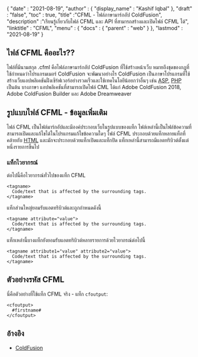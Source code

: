 {
  "date" : "2021-08-19",
  "author" : {
    "display_name" : "Kashif Iqbal"
},
  "draft" : "false",
  "toc" : true,
  "title" :"CFML - ไฟล์ภาษามาร์กอัป ColdFusion",
  "description" :"เรียนรู้เกี่ยวกับไฟล์ CFML และ API ที่สามารถสร้างและเปิดไฟล์ CFML ได้",
  "linktitle" : "CFML",
  "menu" : {
    "docs" : {
      "parent" : "web"
}
},
  "lastmod" : "2021-08-19"
}

## ไฟล์ CFML คืออะไร??

ไฟล์ที่มีนามสกุล .cfml คือไฟล์ภาษามาร์กอัป ColdFusion ที่ใช้สร้างหน้าเว็บ หมายถึงชุดของกฎที่ใช้กำหนดว่าโปรแกรมเมอร์ ColdFusion จะพัฒนาอย่างไร ColdFusion เป็นภาษาโปรแกรมที่ใช้สร้างเว็บแอปพลิเคชันฝั่งเซิร์ฟเวอร์อย่างรวดเร็วและใช้เทคโนโลยีน้อยกว่าอื่นๆ เช่น [ASP](/th/web/asp/), [PHP](/th/programming/php/) เป็นต้น บางภาษา แอปพลิเคชันที่สามารถเปิดไฟล์ CML ได้แก่ Adobe ColdFusion 2018, Adobe ColdFusion Builder และ Adobe Dreamweaver

## รูปแบบไฟล์ CFML - ข้อมูลเพิ่มเติม

ไฟล์ CFML เป็นไฟล์มาร์กอัปและมีองค์ประกอบเว็บในรูปแบบของแท็ก ไฟล์เหล่านี้เป็นไฟล์ข้อความที่สามารถเปิดและแก้ไขได้ในโปรแกรมแก้ไขข้อความใดๆ ไฟล์ CFML ประกอบด้วยแท็กหลายแท็กที่คล้ายกับ [HTML](/th/web/html/) และมักจะประกอบด้วยแท็กเปิดและแท็กปิด แท็กเหล่านี้สามารถมีแอตทริบิวต์ตั้งแต่หนึ่งรายการขึ้นไป

### แท็กไวยากรณ์

ต่อไปนี้คือไวยากรณ์ทั่วไปของแท็ก CFML

```
<tagname>
  Code/text that is affected by the surrounding tags.
</tagname>
```

แท็กส่วนใหญ่ยอมรับแอตทริบิวต์และถูกกำหนดดังนี้

```
<tagname attribute="value">
  Code/text that is affected by the surrounding tags.
</tagname>
```

แท็กเหล่านี้บางแท็กยังยอมรับแอตทริบิวต์หลายรายการด้วยไวยากรณ์ต่อไปนี้

```
<tagname attribute1="value" attribute2="value">
  Code/text that is affected by the surrounding tags.
</tagname>
```

## ตัวอย่างรหัส CFML

นี่คือตัวอย่างที่ใช้แท็ก CFML จริง - แท็ก `cfoutput`:

```
<cfoutput>
  #firstname#
</cfoutput>
```

## อ้างอิง

* [ColdFusion](https://www.quackit.com/coldfusion/tutorial/)

